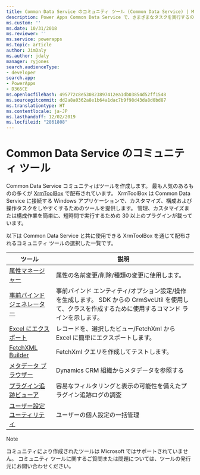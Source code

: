 ```yaml
---
title: Common Data Service のコミュニティ ツール (Common Data Service) | Microsoft Docs
description: Power Apps Common Data Service で、さまざまなタスクを実行するのに役立つコミュニティ作成ツールについてご覧ください。
ms.custom: ''
ms.date: 10/31/2018
ms.reviewer: ''
ms.service: powerapps
ms.topic: article
author: JimDaly
ms.author: jdaly
manager: ryjones
search.audienceType:
- developer
search.app:
- PowerApps
- D365CE
ms.openlocfilehash: 495772c8e530823897412ea1db03854d52ff1548
ms.sourcegitcommit: dd2a8a0362a8e1b64a1dac7b9f98d43da8d0bd87
ms.translationtype: HT
ms.contentlocale: ja-JP
ms.lasthandoff: 12/02/2019
ms.locfileid: "2861808"
---
```

# <a name="community-tools-for-common-data-service"></a>Common Data Service のコミュニティ ツール

Common Data Service コミュニティはツールを作成します。 最も人気のあるものの多くが [XrmToolBox](https://www.xrmtoolbox.com/) で配布されています。 XrmToolBox は Common Data Service に接続する Windows アプリケーションで、カスタマイズ、構成および操作タスクをしやすくするためのツールを提供します。 管理、カスタマイズまたは構成作業を簡単に、短時間で実行するための 30 以上のプラグインが載っています。

以下は Common Data Service と共に使用できる XrmToolBox を通じて配布されるコミュニティ ツールの選択した一覧です。

|ツール  |説明  |
|---------|---------|
|[属性マネージャー](https://www.xrmtoolbox.com/plugins/DLaB.Xrm.AttributeManager/)|属性の名前変更/削除/種類の変更に使用します。|
|[事前バインド ジェネレーター](https://www.xrmtoolbox.com/plugins/DLaB.Xrm.EarlyBoundGenerator/)|事前バインド エンティティ/オプション設定/操作を生成します。 SDK からの CrmSvcUtil を使用して、クラスを作成するために使用するコマンド ラインを示します。|
|[Excel にエクスポート](https://www.xrmtoolbox.com/plugins/Ryr.XrmToolBox.ExportToExcel/)|レコードを、選択したビュー/FetchXml から Excel に簡単にエクスポートします。|
|[FetchXML Builder](https://www.xrmtoolbox.com/plugins/Cinteros.Xrm.FetchXmlBuilder/)|FetchXml クエリを作成してテストします。|
|[メタデータ ブラウザー](https://www.xrmtoolbox.com/plugins/MsCrmTools.MetadataBrowser/)|Dynamics CRM 組織からメタデータを参照する|
|[プラグイン追跡ビューア](https://www.xrmtoolbox.com/plugins/Cinteros.XrmToolBox.PluginTraceViewer/)|容易なフィルタリングと表示の可能性を備えたプラグイン追跡ログの調査|
|[ユーザー設定ユーティリティ](https://www.xrmtoolbox.com/plugins/MsCrmTools.UserSettingsUtility/)|ユーザーの個人設定の一括管理|

> [!NOTE]
> コミュニティにより作成されたツールは Microsoft ではサポートされていません。 コミュニティ ツールに関するご質問または問題については、ツールの発行元にお問い合わせください。
